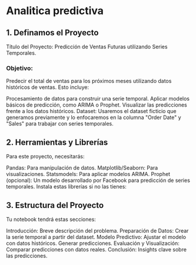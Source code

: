 # Analitica predictiva
## 1. Definamos el Proyecto
Título del Proyecto:
Predicción de Ventas Futuras utilizando Series Temporales.

### Objetivo:
Predecir el total de ventas para los próximos meses utilizando datos históricos de ventas. Esto incluye:

Procesamiento de datos para construir una serie temporal.
Aplicar modelos básicos de predicción, como ARIMA o Prophet.
Visualizar las predicciones frente a los datos históricos.
Dataset:
Usaremos el dataset ficticio que generamos previamente y lo enfocaremos en la columna "Order Date" y "Sales" para trabajar con series temporales.

## 2. Herramientas y Librerías
Para este proyecto, necesitarás:

Pandas: Para manipulación de datos.
Matplotlib/Seaborn: Para visualizaciones.
Statsmodels: Para aplicar modelos ARIMA.
Prophet (opcional): Un modelo desarrollado por Facebook para predicción de series temporales.
Instala estas librerías si no las tienes:


## 3. Estructura del Proyecto
Tu notebook tendrá estas secciones:

Introducción: Breve descripción del problema.
Preparación de Datos: Crear la serie temporal a partir del dataset.
Modelo Predictivo:
Ajustar el modelo con datos históricos.
Generar predicciones.
Evaluación y Visualización: Comparar predicciones con datos reales.
Conclusión: Insights clave sobre las predicciones.

